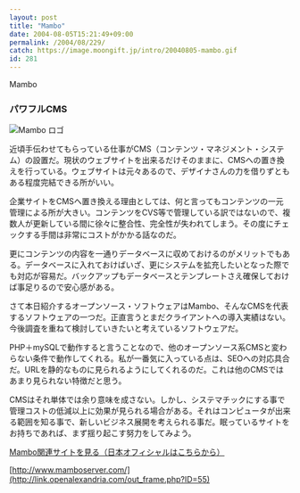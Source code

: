 ```yaml
---
layout: post
title: "Mambo"
date: 2004-08-05T15:21:49+09:00
permalink: /2004/08/229/
catch: https://image.moongift.jp/intro/20040805-mambo.gif
id: 281
---
```

Mambo  
<!--more-->

### パワフルCMS
  

![Mambo ロゴ](https://image.moongift.jp/intro/20040805-mambo.gif "Mambo ロゴ")

  

近頃手伝わせてもらっている仕事がCMS（コンテンツ・マネジメント・システム）の設置だ。現状のウェブサイトを出来るだけそのままに、CMSへの置き換えを行っている。ウェブサイトは元々あるので、デザイナさんの力を借りずともある程度完結できる所がいい。

  

企業サイトをCMSへ置き換える理由としては、何と言ってもコンテンツの一元管理による所が大きい。コンテンツをCVS等で管理している訳ではないので、複数人が更新している間に徐々に整合性、完全性が失われてしまう。その度にチェックする手間は非常にコストがかかる話なのだ。

  

更にコンテンツの内容を一通りデータベースに収めておけるのがメリットでもある。データベースに入れておけばいざ、更にシステムを拡充したいとなった際でも対応が容易だ。バックアップもデータベースとテンプレートさえ確保しておけば事足りるので安心感がある。

  

さて本日紹介するオープンソース・ソフトウェアはMambo、そんなCMSを代表するソフトウェアの一つだ。正直言うとまだクライアントへの導入実績はない。今後調査を重ねて検討していきたいと考えているソフトウェアだ。

  

PHP＋mySQLで動作すると言うことなので、他のオープンソース系CMSと変わらない条件で動作してくれる。私が一番気に入っている点は、SEOへの対応具合だ。URLを静的なものに見られるようにしてくれるのだ。これは他のCMSではあまり見られない特徴だと思う。

  

CMSはそれ単体では余り意味を成さない。しかし、システマチックにする事で管理コストの低減以上に効果が見られる場合がある。それはコンピュータが出来る範囲を知る事で、新しいビジネス展開を考えられる事だ。眠っているサイトをお持ちであれば、まず揺り起こす努力をしてみよう。

  

[Mambo関連サイトを見る（日本オフィシャルはこちらから）](http://link.openalexandria.com/p_83.html)

  

[http://www.mamboserver.com/](http://link.openalexandria.com/out_frame.php?ID=55)

